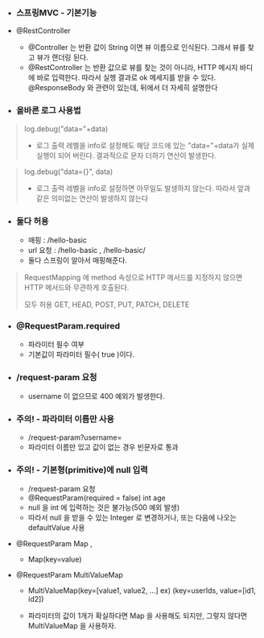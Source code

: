 * ### 스프링MVC - 기본기능
* @RestController
  * @Controller 는 반환 값이 String 이면 뷰 이름으로 인식된다. 그래서 뷰를 찾고 뷰가 랜더링 된다.
  * @RestController 는 반환 값으로 뷰를 찾는 것이 아니라, HTTP 메시지 바디에 바로 입력한다.
  따라서 실행 결과로 ok 메세지를 받을 수 있다. @ResponseBody 와 관련이 있는데, 뒤에서 더 자세히
  설명한다

* ### 올바른 로그 사용법
> log.debug("data="+data)
>
> * 로그 출력 레벨을 info로 설정해도 해당 코드에 있는 "data="+data가 실제 실행이 되어 버린다.
결과적으로 문자 더하기 연산이 발생한다.

> log.debug("data={}", data)
>
> * 로그 출력 레벨을 info로 설정하면 아무일도 발생하지 않는다. 따라서 앞과 같은 의미없는 연산이
발생하지 않는다

* ### 둘다 허용
  * 매핑 : /hello-basic
  * url 요청 : /hello-basic , /hello-basic/ 
  * 둘다 스프링이 알아서 매핑해준다.

> RequestMapping 에 method 속성으로 HTTP 메서드를 지정하지 않으면 HTTP 메서드와 무관하게
호출된다.
>
> 모두 허용 GET, HEAD, POST, PUT, PATCH, DELETE
>


* ### @RequestParam.required
  * 파라미터 필수 여부
  * 기본값이 파라미터 필수( true )이다.
* ### /request-param 요청
  * username 이 없으므로 400 예외가 발생한다.
  
* ### 주의! - 파라미터 이름만 사용
  * /request-param?username=
  * 파라미터 이름만 있고 값이 없는 경우 빈문자로 통과
  
* ### 주의! - 기본형(primitive)에 null 입력
  * /request-param 요청
  * @RequestParam(required = false) int age
  * null 을 int 에 입력하는 것은 불가능(500 예외 발생)
  * 따라서 null 을 받을 수 있는 Integer 로 변경하거나, 또는 다음에 나오는 defaultValue 사용

* @RequestParam Map ,
  * Map(key=value)
* @RequestParam MultiValueMap
  * MultiValueMap(key=[value1, value2, ...] ex) (key=userIds, value=[id1, id2])


  * 파라미터의 값이 1개가 확실하다면 Map 을 사용해도 되지만, 그렇지 않다면 MultiValueMap 을 사용하자.